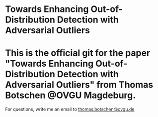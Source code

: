 # Towards Enhancing Out-of-Distribution Detection with Adversarial Outliers

# This is the official git for the paper "Towards Enhancing Out-of-Distribution Detection with Adversarial Outliers" from Thomas Botschen @OVGU Magdeburg.

For questions, write me an email to thomas.botschen@ovgu.de
